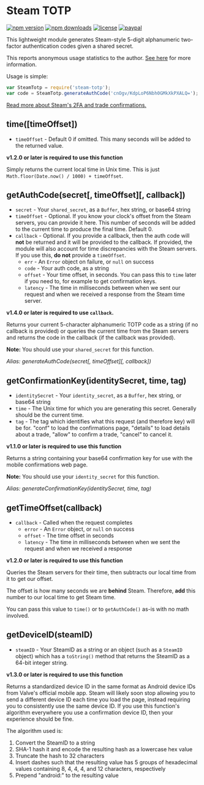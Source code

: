 # Steam TOTP
[![npm version](https://img.shields.io/npm/v/steam-totp.svg)](https://npmjs.com/package/steam-totp)
[![npm downloads](https://img.shields.io/npm/dm/steam-totp.svg)](https://npmjs.com/package/steam-totp)
[![license](https://img.shields.io/npm/l/steam-totp.svg)](https://github.com/DoctorMcKay/node-steam-totp/blob/master/LICENSE)
[![paypal](https://img.shields.io/badge/paypal-donate-yellow.svg)](https://www.paypal.com/cgi-bin/webscr?cmd=_donations&business=N36YVAT42CZ4G&item_name=node%2dsteam%2dtotp&currency_code=USD)

This lightweight module generates Steam-style 5-digit alphanumeric two-factor authentication codes given a shared secret.

This reports anonymous usage statistics to the author. [See here](https://github.com/DoctorMcKay/node-stats-reporter) for more information.

Usage is simple:

```js
var SteamTotp = require('steam-totp');
var code = SteamTotp.generateAuthCode('cnOgv/KdpLoP6Nbh0GMkXkPXALQ=');
```

[Read more about Steam's 2FA and trade confirmations.](https://dev.doctormckay.com/topic/289-trading-and-escrow-mobile-trade-confirmations/)

## time([timeOffset])
- `timeOffset` - Default 0 if omitted. This many seconds will be added to the returned value.

**v1.2.0 or later is required to use this function**

Simply returns the current local time in Unix time. This is just `Math.floor(Date.now() / 1000) + timeOffset`.

## getAuthCode(secret[, timeOffset][, callback])
- `secret` - Your `shared_secret`, as a `Buffer`, hex string, or base64 string
- `timeOffset` - Optional. If you know your clock's offset from the Steam servers, you can provide it here. This number of seconds will be added to the current time to produce the final time. Default 0.
- `callback` - Optional. If you provide a callback, then the auth code will **not** be returned and it will be provided to the callback. If provided, the module will also account for time discrepancies with the Steam servers. If you use this, **do not** provide a `timeOffset`.
    - `err` - An `Error` object on failure, or `null` on success
    - `code` - Your auth code, as a string
    - `offset` - Your time offset, in seconds. You can pass this to `time` later if you need to, for example to get confirmation keys.
    - `latency` - The time in milliseconds between when we sent our request and when we received a response from the Steam time server.

**v1.4.0 or later is required to use `callback`.**

Returns your current 5-character alphanumeric TOTP code as a string (if no callback is provided) or queries the current
time from the Steam servers and returns the code in the callback (if the callback was provided).

**Note:** You should use your `shared_secret` for this function.

*Alias: generateAuthCode(secret[, timeOffset][, callback])*

## getConfirmationKey(identitySecret, time, tag)
- `identitySecret` - Your `identity_secret`, as a `Buffer`, hex string, or base64 string
- `time` - The Unix time for which you are generating this secret. Generally should be the current time.
- `tag` - The tag which identifies what this request (and therefore key) will be for. "conf" to load the confirmations page, "details" to load details about a trade, "allow" to confirm a trade, "cancel" to cancel it.

**v1.1.0 or later is required to use this function**

Returns a string containing your base64 confirmation key for use with the mobile confirmations web page.

**Note:** You should use your `identity_secret` for this function.

*Alias: generateConfirmationKey(identitySecret, time, tag)*

## getTimeOffset(callback)
- `callback` - Called when the request completes
    - `error` - An `Error` object, or `null` on success
    - `offset` - The time offset in seconds
    - `latency` - The time in milliseconds between when we sent the request and when we received a response

**v1.2.0 or later is required to use this function**

Queries the Steam servers for their time, then subtracts our local time from it to get our offset.

The offset is how many seconds we are **behind** Steam. Therefore, **add** this number to our local time to get Steam time.

You can pass this value to `time()` or to `getAuthCode()` as-is with no math involved.

## getDeviceID(steamID)
- `steamID` - Your SteamID as a string or an object (such as a `SteamID` object) which has a `toString()` method that returns the SteamID as a 64-bit integer string.

**v1.3.0 or later is required to use this function**

Returns a standardized device ID in the same format as Android device IDs from Valve's official mobile app. Steam will
likely soon stop allowing you to send a different device ID each time you load the page, instead requiring you to
consistently use the same device ID. If you use this function's algorithm everywhere you use a confirmation device ID,
then your experience should be fine.

The algorithm used is:

1. Convert the SteamID to a string
2. SHA-1 hash it and encode the resulting hash as a lowercase hex value
3. Truncate the hash to 32 characters
4. Insert dashes such that the resulting value has 5 groups of hexadecimal values containing 8, 4, 4, 4, and 12 characters, respectively
5. Prepend "android:" to the resulting value
